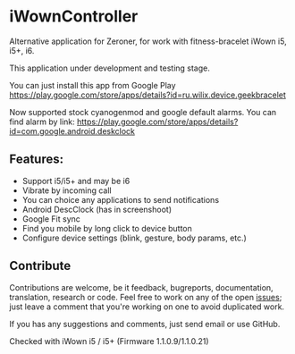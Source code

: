 # iWownController
Alternative application for Zeroner, for work with fitness-bracelet iWown i5, i5+, i6.

This application under development and testing stage.

You can just install this app from Google Play
https://play.google.com/store/apps/details?id=ru.wilix.device.geekbracelet

Now supported stock cyanogenmod and google default alarms. You can find alarm by link:
https://play.google.com/store/apps/details?id=com.google.android.deskclock

## Features:

* Support i5/i5+ and may be i6
* Vibrate by incoming call
* You can choice any applications to send notifications
* Android DescClock (has in screenshoot)
* Google Fit sync
* Find you mobile by long click to device button
* Configure device settings (blink, gesture, body params, etc.)

## Contribute

Contributions are welcome, be it feedback, bugreports, documentation, translation, research or code. Feel free to work
on any of the open [issues](https://github.com/WilixLead/iWownController/issues?q=is%3Aopen+is%3Aissue);
just leave a comment that you're working on one to avoid duplicated work.

If you has any suggestions and comments, just send email or use GitHub.

Checked with iWown i5 / i5+ (Firmware 1.1.0.9/1.1.0.21)
